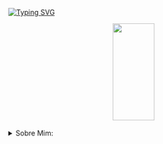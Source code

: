 [![Typing SVG](https://readme-typing-svg.herokuapp.com/?color=F5F5DC&size=42&center=true&vCenter=true&width=1000&lines=Hello+World!;Me+chamo+Victor+Carpinelli;Estudo+TI+na+Univesp;Focado+em+Desenvolvimento+Web,+UX/UI+e+IA;Buscando+minha+primeira+oportunidade;Seja+bem-vindo+ao+meu+perfil!+:%29&repeat=false)](https://git.io/typing-svg)

<div align="center" >  
  <img width="41%" height="195px" src="https://github-readme-stats.vercel.app/api/top-langs/?username=carpinellx&layout=compact&hide_border=true&title_color=F5F5DC&text_color=F5F5DC&bg_color=0d1117" />
</div>

<br>

<details>
  <summary>
Sobre Mim:  
  </summary>

<br>

  * Olá! Me chamo **Victor Carpinelli**
  * Estudante de **Tecnologia da Informação na Univesp**
  * Em busca da minha **primeira oportunidade** em tecnologia (como Desenvolvedor Júnior, Estagiário ou Trainee).
  * Quero muito aprender, crescer e participar de projetos inovadores.

   Minha paixão por tecnologia me impulsiona a explorar e atuar nas seguintes áreas:
  * 🌐 **Desenvolvimento Web:** Construindo a base para interfaces dinâmicas e responsivas.
  * 🎨 **UX/UI Design:** Focado em criar experiências de usuário intuitivas e agradáveis.
  * 🧠 **Inteligência Artificial:** Explorando os fundamentos e o potencial da IA para solucionar problemas.

  ---

### Skills:

O que estou aprendendo e usando:

<p>
  <a href="https://developer.mozilla.org/en-US/docs/Web/HTML" target="_blank">
    <img src="https://skillicons.dev/icons?i=html" alt="Ícone HTML">
  </a>
  <a href="https://developer.mozilla.org/en-US/docs/Web/CSS" target="_blank">
    <img src="https://skillicons.dev/icons?i=css" alt="Ícone CSS">
  </a>
  <a href="https://developer.mozilla.org/en-US/docs/Web/JavaScript" target="_blank">
    <img src="https://skillicons.dev/icons?i=js" alt="Ícone JavaScript">
  </a>
  <a href="https://git-scm.com/" target="_blank">
    <img src="https://skillicons.dev/icons?i=git" alt="Ícone Git">
  </a>
  <a href="https://github.com/" target="_blank">
    <img src="https://skillicons.dev/icons?i=github" alt="Ícone GitHub">
  </a>
  <a href="https://code.visualstudio.com/" target="_blank">
    <img src="https://skillicons.dev/icons?i=vscode" alt="Ícone VS Code">
  </a>
  <a href="https://tailwindcss.com/" target="_blank">
    <img src="https://skillicons.dev/icons?i=tailwindcss" alt="Ícone Tailwind CSS">
  </a>
  <a href="https://www.python.org/" target="_blank">
    <img src="https://skillicons.dev/icons?i=python" alt="Ícone Python">
  </a>
  <a href="https://www.postgresql.org/" target="_blank">
    <img src="https://skillicons.dev/icons?i=postgresql" alt="Ícone PostgreSQL">
  </a>
  <a href="https://www.figma.com/" target="_blank">
    <img src="https://skillicons.dev/icons?i=figma" alt="Ícone Figma">
  </a>
</p>

  ---

### Contato:

<p>
  <a href="https://www.linkedin.com/in/victorcarpinelli/" target="_blank">
    <img src="https://skillicons.dev/icons?i=linkedin&size=48" alt="Ícone LinkedIn">
  </a>
</p>

</details>
